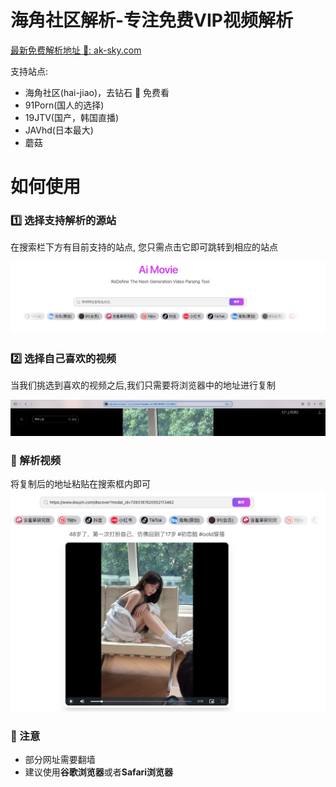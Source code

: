 # 海角社区解析-专注免费VIP视频解析

[最新免费解析地址 🚀: ak-sky.com](https://ak-sky.com/)


支持站点:

- 海角社区(hai-jiao)，去钻石 💎 免费看
- 91Porn(国人的选择)
- 19JTV(国产，韩国直播)
- JAVhd(日本最大)
- 蘑菇


# 如何使用

### 1️⃣ 选择支持解析的源站

在搜索栏下方有目前支持的站点, 您只需点击它即可跳转到相应的站点

![](doamin.png)

### 2️⃣ 选择自己喜欢的视频

当我们挑选到喜欢的视频之后,我们只需要将浏览器中的地址进行复制

![](copy_addr.png)

### 🚀 解析视频

将复制后的地址粘贴在搜索框内即可
![](analyze.png)

### 📢 注意

- 部分网址需要翻墙
- 建议使用**谷歌浏览器**或者**Safari浏览器**





